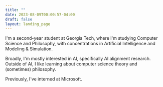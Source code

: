 ```yaml
---
title: ""
date: 2023-08-09T00:00:57-04:00
draft: false
layout: landing_page
---
```

I'm a second-year student at Georgia Tech, where I'm studying Computer Science and Philosophy, with concentrations in Artificial Intelligence and Modeling & Simulation.

Broadly, I'm mostly interested in AI, specifically AI alignment research. Outside of AI, I like learning about computer science theory and (sometimes) philosophy.

Previously, I've interned at Microsoft.

